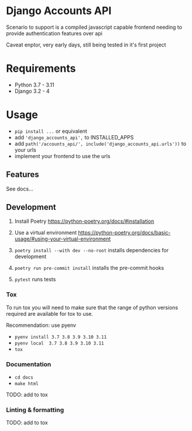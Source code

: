 # Django Accounts API

Scenario to support is a compiled javascript capable frontend needing to provide authentication features over api

Caveat enptor, very early days, still being tested in it's first project

# Requirements
- Python 3.7 - 3.11
- Django 3.2 - 4

# Usage

- `pip install ...` or equivalent
- add `'django_accounts_api',` to INSTALLED_APPS
- add `path('/accounts_api/', include('django_accounts_api.urls'))` to your urls
- implement your frontend to use the urls

## Features

See docs...


## Development
1. Install Poetry https://python-poetry.org/docs/#installation

2. Use a virtual environment https://python-poetry.org/docs/basic-usage/#using-your-virtual-environment

3. `poetry install --with dev --no-root` installs dependencies for development

4. `poetry run pre-commit install` installs the pre-commit hooks

5. `pytest` runs tests

### Tox

To run tox you will need to make sure that the range of python versions required are available for tox to use.

Recommendation: use pyenv
- `pyenv install 3.7 3.8 3.9 3.10 3.11`
- `pyenv local  3.7 3.8 3.9 3.10 3.11`
- `tox`

### Documentation

- `cd docs`
- `make html`

TODO: add to tox

### Linting & formatting

TODO: add to tox
